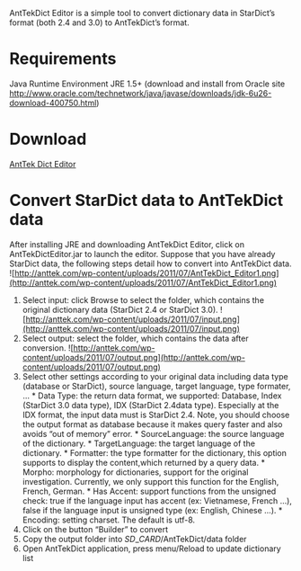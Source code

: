 AntTekDict Editor is a simple tool to convert dictionary data in  StarDict’s format (both 2.4 and 3.0) to AntTekDict’s format.

# Requirements #
Java Runtime Environment JRE 1.5+ (download and install  from Oracle site http://www.oracle.com/technetwork/java/javase/downloads/jdk-6u26-download-400750.html)

# Download #
[AntTek Dict Editor](http://anttekdicteditor.googlecode.com/files/AntTekDictEditor.jar)

# Convert StarDict data to AntTekDict data #
After installing JRE and downloading AntTekDict Editor, click on AntTekDictEditor.jar to launch the editor. Suppose that you have already StarDict data, the following steps detail how to convert into AntTekDict data. ![http://anttek.com/wp-content/uploads/2011/07/AntTekDict_Editor1.png](http://anttek.com/wp-content/uploads/2011/07/AntTekDict_Editor1.png)

  1. Select input: click Browse to select the folder, which contains the original dictionary data (StarDict 2.4 or StarDict 3.0). ![http://anttek.com/wp-content/uploads/2011/07/input.png](http://anttek.com/wp-content/uploads/2011/07/input.png)
  1. Select output: select the folder, which contains the data after conversion. ![http://anttek.com/wp-content/uploads/2011/07/output.png](http://anttek.com/wp-content/uploads/2011/07/output.png)
  1. Select other settings according to your original data including data type (database or StarDict), source language, target language, type formater, …
    * Data Type: the return data format, we supported: Database, Index (StarDict 3.0 data type), IDX (StarDict 2.4data type). Especially at the IDX format, the input data must is StarDict 2.4. Note, you should choose the output format as database because it makes query faster and also avoids “out of memory” error.
    * SourceLanguage: the source language of the dictionary.
    * TargetLanguage: the target language of the dictionary.
    * Formatter: the type formatter for the dictionary, this option supports to display the content,which returned by a query data.
    * Morpho: morphology for dictionaries, support for the original investigation. Currently, we only support this function for the English, French, German.
    * Has Accent: support functions from the unsigned check: true if the language input has accent (ex: Vietnamese, French …), false if the language input is unsigned type (ex: English, Chinese …).
    * Encoding: setting charset. The default is utf-8.
  1. Click on the button “Builder” to convert
  1. Copy the output folder into $SD\_CARD$/AntTekDict/data folder
  1. Open AntTekDict application, press menu/Reload to update dictionary list
